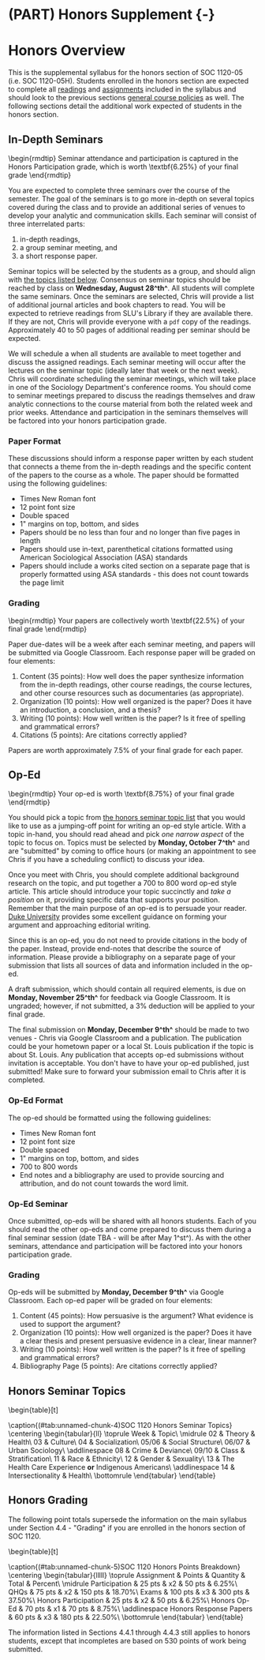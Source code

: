 # (PART) Honors Supplement {-}

# Honors Overview

This is the supplemental syllabus for the honors section of SOC 1120-05 (i.e. SOC 1120-05H). Students enrolled in the honors section are expected to complete all [readings](/lecture-schedule.html) and [assignments](/assignments-and-grading.html) included in the syllabus and should look to the previous sections [general course policies](/course-policies.html) as well. The following sections detail the additional work expected of students in the honors section.

## In-Depth Seminars

\begin{rmdtip}
Seminar attendance and participation is captured in the Honors
Participation grade, which is worth \textbf{6.25\%} of your final grade
\end{rmdtip}

You are expected to complete three seminars over the course of the semester. The goal of the seminars is to go more in-depth on several topics covered during the class and to provide an additional series of venues to develop your analytic and communication skills. Each seminar will consist of three interrelated parts:

1.  in-depth readings,
2.  a group seminar meeting, and
3.  a short response paper.

Seminar topics will be selected by the students as a group, and should align with [the topics listed below](/honors-seminar-topics.html). Consensus on seminar topics should be reached by class on **Wednesday, August 28^th^**. All students will complete the same seminars. Once the seminars are selected, Chris will provide a list of additional journal articles and book chapters to read. You will be expected to retrieve readings from SLU's Library if they are available there. If they are not, Chris will provide everyone with a `pdf` copy of the readings. Approximately 40 to 50 pages of additional reading per seminar should be expected.

We will schedule a when all students are available to meet together and discuss the assigned readings. Each seminar meeting will occur after the lectures on the seminar topic (ideally later that week or the next week). Chris will coordinate scheduling the seminar meetings, which will take place in one of the Sociology Department's conference rooms. You should come to seminar meetings prepared to discuss the readings themselves and draw analytic connections to the course material from both the related week and prior weeks. Attendance and participation in the seminars themselves will be factored into your honors participation grade.

### Paper Format

These discussions should inform a response paper written by each student that connects a theme from the in-depth readings and the specific content of the papers to the course as a whole. The paper should be formatted using the following guidelines:

* Times New Roman font
* 12 point font size
* Double spaced
* 1" margins on top, bottom, and sides
* Papers should be no less than four and no longer than five pages in length
* Papers should use in-text, parenthetical citations formatted using American Sociological Association (ASA) standards
* Papers should include a works cited section on a separate page that is properly formatted using ASA standards - this does not count towards the page limit

### Grading

\begin{rmdtip}
Your papers are collectively worth \textbf{22.5\%} of your final grade
\end{rmdtip}

Paper due-dates will be a week after each seminar meeting, and papers will be submitted via Google Classroom. Each response paper will be graded on four elements:

1.  Content (35 points): How well does the paper synthesize information from the in-depth readings, other course readings, the course lectures, and other course resources such as documentaries (as appropriate).
2.  Organization (10 points): How well organized is the paper? Does it have an introduction, a conclusion, and a thesis?
3.  Writing (10 points): How well written is the paper? Is it free of spelling and grammatical errors?
4.  Citations (5 points): Are citations correctly applied?

Papers are worth approximately 7.5% of your final grade for each paper.

## Op-Ed

\begin{rmdtip}
Your op-ed is worth \textbf{8.75\%} of your final grade
\end{rmdtip}

You should pick a topic from [the honors seminar topic list](/honors-seminar-topics.html) that you would like to use as a jumping-off point for writing an op-ed style article. With a topic in-hand, you should read ahead and pick *one narrow aspect* of the topic to focus on. Topics must be selected by **Monday, October 7^th^** and are "submitted" by coming to office hours (or making an appointment to see Chris if you have a scheduling conflict) to discuss your idea.

Once you meet with Chris, you should complete additional background research on the topic, and put together a 700 to 800 word op-ed style article. This article should introduce your topic succinctly and *take a position* on it, providing specific data that supports your position. Remember that the main purpose of an op-ed is to persuade your reader. [Duke University](https://styleguide.duke.edu/toolkits/writing-media/how-to-write-an-op-ed-article/) provides some excellent guidance on forming your argument and approaching editorial writing.

Since this is an op-ed, you do not need to provide citations in the body of the paper. Instead, provide end-notes that describe the source of information. Please provide a bibliography on a separate page of your submission that lists all sources of data and information included in the op-ed.

A draft submission, which should contain all required elements, is due on **Monday, November 25^th^** for feedback via Google Classroom. It is ungraded; however, if not submitted, a 3% deduction will be applied to your final grade.

The final submission on **Monday, December 9^th^** should be made to two venues - Chris via Google Classroom and a publication. The publication could be your hometown paper or a local St. Louis publication if the topic is about St. Louis. Any publication that accepts op-ed submissions without invitation is acceptable. You don't have to have your op-ed published, just submitted! Make sure to forward your submission email to Chris after it is completed.

### Op-Ed Format

The op-ed should be formatted using the following guidelines:

* Times New Roman font
* 12 point font size
* Double spaced
* 1" margins on top, bottom, and sides
* 700 to 800 words
* End notes and a bibliography are used to provide sourcing and attribution, and do not count towards the word limit.

### Op-Ed Seminar
Once submitted, op-eds will be shared with all honors students. Each of you should read the other op-eds and come prepared to discuss them during a final seminar session (date TBA - will be after May 1^st^). As with the other seminars, attendance and participation will be factored into your honors participation grade.

### Grading 
Op-eds will be submitted by **Monday, December 9^th^** via Google Classroom. Each op-ed paper will be graded on four elements:

1.  Content (45 points): How persuasive is the argument? What evidence is used to support the argument?
2.  Organization (10 points): How well organized is the paper? Does it
    have a clear thesis and present persuasive evidence in a clear, linear manner?
3.  Writing (10 points): How well written is the paper? Is it free of
    spelling and grammatical errors?
4.  Bibliography Page (5 points): Are citations correctly applied?

## Honors Seminar Topics

\begin{table}[t]

\caption{(\#tab:unnamed-chunk-4)SOC 1120 Honors Seminar Topics}
\centering
\begin{tabular}{ll}
\toprule
Week & Topic\\
\midrule
02 & Theory \& Health\\
03 & Culture\\
04 & Socialization\\
05/06 & Social Structure\\
06/07 & Urban Sociology\\
\addlinespace
08 & Crime \& Deviance\\
09/10 & Class \& Stratification\\
11 & Race \& Ethnicity\\
12 & Gender \& Sexuality\\
13 & The Health Care Experience **or** Indigenous Americans\\
\addlinespace
14 & Intersectionality \& Health\\
\bottomrule
\end{tabular}
\end{table}

## Honors Grading

The following point totals supersede the information on the main syllabus under Section 4.4 - "Grading" if you are enrolled in the honors section of SOC 1120.

\begin{table}[t]

\caption{(\#tab:unnamed-chunk-5)SOC 1120 Honors Points Breakdown}
\centering
\begin{tabular}{lllll}
\toprule
Assignment & Points & Quantity & Total & Percent\\
\midrule
Participation & 25 pts & x2 & 50 pts & 6.25\%\\
QHQs & 75 pts & x2 & 150 pts & 18.70\%\\
Exams & 100 pts & x3 & 300 pts & 37.50\%\\
Honors Participation & 25 pts & x2 & 50 pts & 6.25\%\\
Honors Op-Ed & 70 pts & x1 & 70 pts & 8.75\%\\
\addlinespace
Honors Response Papers & 60 pts & x3 & 180 pts & 22.50\%\\
\bottomrule
\end{tabular}
\end{table}

The information listed in Sections 4.4.1 through 4.4.3 still applies to honors students, except that incompletes are based on 530 points of work being submitted.
